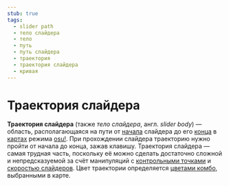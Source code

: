 ```yaml
---
stub: true
tags:
  - slider path
  - тело слайдера
  - тело
  - путь
  - путь слайдера
  - траектория
  - траектория слайдера
  - кривая
---
```


# Траектория слайдера

**Траектория слайдера** (также *тело слайдера*, англ. *slider body*) — область, располагающаяся на пути от [начала](/wiki/Hit_object/Sliderhead) слайдера до его [конца](/wiki/Hit_object/Slidertail) в [картах](/wiki/Beatmap) режима [osu!](/wiki/Game_mode/osu!). При прохождении слайдера траекторию нужно пройти от начала до конца, зажав клавишу. Траектория слайдера — самая трудная часть, поскольку её можно сделать достаточно сложной и непредсказуемой за счёт манипуляций с [контрольными точками](/wiki/Hit_object/Slider_anchor) и [скоростью слайдеров](/wiki/Hit_object/Slider_velocity). Цвет траектории определяется [цветами комбо](/wiki/Beatmapping/Combo_colour), выбранными в карте.
